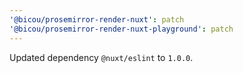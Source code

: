 ```yaml
---
'@bicou/prosemirror-render-nuxt': patch
'@bicou/prosemirror-render-nuxt-playground': patch
---
```


Updated dependency `@nuxt/eslint` to `1.0.0`.
